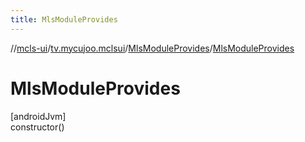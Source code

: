 ```yaml
---
title: MlsModuleProvides
---
```

//[mcls-ui](../../../index.html)/[tv.mycujoo.mclsui](../index.html)/[MlsModuleProvides](index.html)/[MlsModuleProvides](-mls-module-provides.html)



# MlsModuleProvides



[androidJvm]\
constructor()




